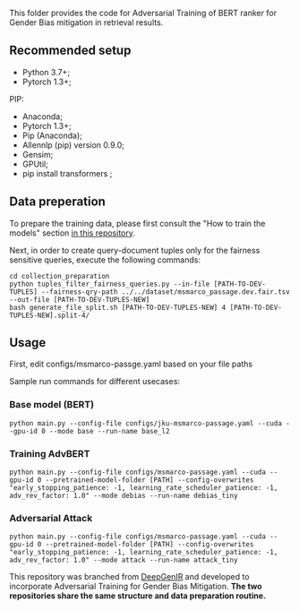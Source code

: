 This folder provides the code for Adversarial Training of BERT ranker for Gender Bias mitigation in retrieval results. 

## Recommended setup

* Python 3.7+;
* Pytorch 1.3+;

PIP:
* Anaconda;
* Pytorch 1.3+;
* Pip (Anaconda);
* Allennlp (pip) version 0.9.0;
* Gensim;
* GPUtil;
* pip install transformers ;

## Data preperation

To prepare the training data, please first consult the "How to train the models" section [in this repository](https://github.com/sebastian-hofstaetter/sigir19-neural-ir).

Next, in order to create query-document tuples only for the fairness sensitive queries, execute the following commands:
```
cd collection_preparation
python tuples_filter_fairness_queries.py --in-file [PATH-TO-DEV-TUPLES] --fairness-qry-path ../../dataset/msmarco_passage.dev.fair.tsv --out-file [PATH-TO-DEV-TUPLES-NEW]
bash generate_file_split.sh [PATH-TO-DEV-TUPLES-NEW] 4 [PATH-TO-DEV-TUPLES-NEW].split-4/
```



## Usage
First, edit configs/msmarco-passge.yaml based on your file paths

Sample run commands for different usecases:

### Base model (BERT)

```python main.py --config-file configs/jku-msmarco-passage.yaml --cuda --gpu-id 0 --mode base --run-name base_l2```

### Training AdvBERT

```python main.py --config-file configs/msmarco-passage.yaml --cuda --gpu-id 0 --pretrained-model-folder [PATH] --config-overwrites "early_stopping_patience: -1, learning_rate_scheduler_patience: -1, adv_rev_factor: 1.0" --mode debias --run-name debias_tiny```

### Adversarial Attack

```python main.py --config-file configs/msmarco-passage.yaml --cuda --gpu-id 0 --pretrained-model-folder [PATH] --config-overwrites "early_stopping_patience: -1, learning_rate_scheduler_patience: -1, adv_rev_factor: 1.0" --mode attack --run-name attack_tiny```

 
This repository was branched from [DeepGenIR](https://github.com/CPJKU/DeepGenIR) and developed to incorporate Adversarial Training for Gender Bias Mitigation. **The two repositories share the same structure and data preparation routine.**
 
